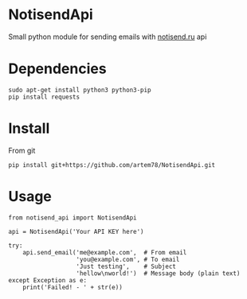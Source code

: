 # NotisendApi
Small python module for sending emails with [notisend.ru](https://app.notisend.ru/mailer) api

# Dependencies

```
sudo apt-get install python3 python3-pip
pip install requests
```

# Install

From git

```
pip install git+https://github.com/artem78/NotisendApi.git
```

# Usage

```python3
from notisend_api import NotisendApi

api = NotisendApi('Your API KEY here')

try:
    api.send_email('me@example.com',  # From email
                   'you@example.com', # To email
                   'Just testing',    # Subject
                   'hellow\nworld!')  # Message body (plain text)
except Exception as e:
    print('Failed! - ' + str(e))
```
